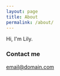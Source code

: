 ```yaml
---
layout: page
title: About
permalink: /about/
---
```


Hi, I'm Lily. 

### Contact me

[email@domain.com](mailto:email@domain.com)